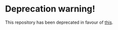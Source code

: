 # Deprecation warning!
This repository has been deprecated in favour of [this](https://eonasdan.github.io/bootstrap-datetimepicker/).
